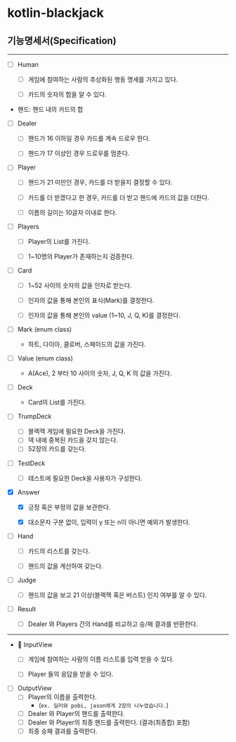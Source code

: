 # kotlin-blackjack

## 기능명세서(Specification)


---

- [ ] Human
    - [ ] 게임에 참여하는 사람의 추상화된 행동 명세를 가지고 있다.
    - [ ] 카드의 숫자의 합을 알 수 있다.


* 핸드: 핸드 내의 카드의 합
- [ ] Dealer
    - [ ] 핸드가 16 이하일 경우 카드를 계속 드로우 한다.
    - [ ] 핸드가 17 이상인 경우 드로우를 멈춘다.


- [ ] Player
    - [ ] 핸드가 21 미만인 경우, 카드를 더 받을지 결정할 수 있다.
    - [ ] 카드를 더 받겠다고 한 경우, 카드를 더 받고 핸드에 카드의 값을 더한다.
    - [ ] 이름의 길이는 10글자 이내로 한다.


- [ ] Players
    - [ ] Player의 List를 가진다.
    - [ ] 1~10명의 Player가 존재하는지 검증한다.


- [ ] Card
    - [ ] 1~52 사이의 숫자의 값을 인자로 받는다.
    - [ ] 인자의 값을 통해 본인의 표식(Mark)를 결정한다.
    - [ ] 인자의 값을 통해 본인의 value (1~10, J, Q, K)를 결정한다.


- [ ] Mark (enum class)
    - 하트, 다이아, 클로버, 스페이드의 값을 가진다.


- [ ] Value (enum class)
    - A(Ace), 2 부터 10 사이의 숫자, J, Q, K 의 값을 가진다.


- [ ] Deck
    - Card의 List를 가진다.


- [ ] TrumpDeck
    - [ ] 블랙잭 게임에 필요한 Deck을 가진다.
    - [ ] 덱 내에 중복된 카드을 갖지 않는다.
    - [ ] 52장의 카드를 갖는다.

- [ ] TestDeck
    - [ ] 테스트에 필요한 Deck을 사용자가 구성한다.


- [x] Answer
    - [x] 긍정 혹은 부정의 값을 보관한다.
    - [x] 대소문자 구분 없이, 입력이 y 또는 n이 아니면 예외가 발생한다.


- [ ] Hand
    - [ ] 카드의 리스트를 갖는다.
    - [ ] 핸드의 값을 계산하여 갖는다.


- [ ] Judge
    - [ ] 핸드의 값을 보고 21 이상(블랙잭 혹은 버스트) 인지 여부를 알 수 있다.


- [ ] Result
    - [ ] Dealer 와 Players 간의 Hand를 비교하고 승/패 결과를 반환한다.
---
- 📝 InputView
    - [ ] 게임에 참여하는 사람의 이름 리스트를 입력 받을 수 있다.
    - [ ] Player 들의 응답을 받을 수 있다.


- [ ] OutputView
    - [ ] Player의 이름을 출력한다.
        - (`ex. 딜러와 pobi, jason에게 2장의 나누었습니다.`)
    - [ ] Dealer 와 Player의 핸드를 출력한다.
    - [ ] Dealer 와 Player의 최종 핸드를 출력한다. (결과(최종합) 포함)
    - [ ] 최종 승패 결과를 출력한다.
